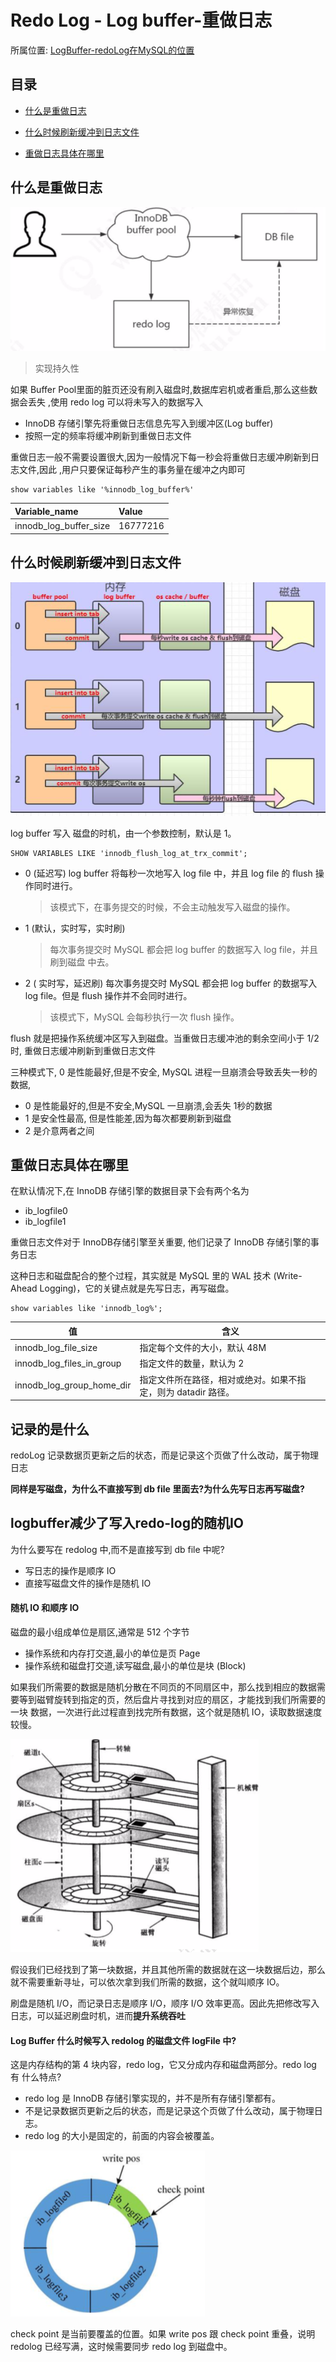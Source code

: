 # Redo Log - Log buffer-重做日志

所属位置:   [LogBuffer-redoLog在MySQL的位置](12-Redolog-LogBuffer.md#BufferPool的组成) 

## 目录

- [什么是重做日志](#什么是重做日志)
- [什么时候刷新缓冲到日志文件](#什么时候刷新缓冲到日志文件)

- [重做日志具体在哪里](#重做日志具体在哪里)

## 什么是重做日志

![image-20200313211659949](../../../assets/image-20200313211659949-7629590.png)

> 实现持久性

如果 Buffer Pool里面的脏页还没有刷入磁盘时,数据库宕机或者重启,那么这些数据会丢失 ,使用 redo log 可以将未写入的数据写入

- InnoDB 存储引擎先将重做日志信息先写入到缓冲区(Log buffer)
- 按照一定的频率将缓冲刷新到重做日志文件

重做日志一般不需要设置很大,因为一般情况下每一秒会将重做日志缓冲刷新到日志文件,因此 ,用户只要保证每秒产生的事务量在缓冲之内即可

```
show variables like '%innodb_log_buffer%'
```

| Variable\_name            | Value    |
| :------------------------ | :------- |
| innodb\_log\_buffer\_size | 16777216 |

## 什么时候刷新缓冲到日志文件

![image-20200313211941999](../../../assets/image-20200313211941999-7629597.png)

log buffer 写入 磁盘的时机，由一个参数控制，默认是 1。

```
SHOW VARIABLES LIKE 'innodb_flush_log_at_trx_commit';
```

- 0 (延迟写)
  log buffer 将每秒一次地写入 log file 中，并且 log file 的 flush 操作同时进行。 

  > 该模式下，在事务提交的时候，不会主动触发写入磁盘的操作。

- 1 (默认，实时写，实时刷)

  > 每次事务提交时 MySQL 都会把 log buffer 的数据写入 log file，并且刷到磁盘 中去。

- 2 ( 实时写，延迟刷)
  每次事务提交时 MySQL 都会把 log buffer 的数据写入 log file。但是 flush 操作并不会同时进行。

  > 该模式下，MySQL 会每秒执行一次 flush 操作。

flush 就是把操作系统缓冲区写入到磁盘。当重做日志缓冲池的剩余空间小于 1/2 时, 重做日志缓冲刷新到重做日志文件

三种模式下, 0 是性能最好,但是不安全, MySQL 进程一旦崩溃会导致丢失一秒的数据,

- 0 是性能最好的,但是不安全,MySQL 一旦崩溃,会丢失 1秒的数据
- 1 是安全性最高, 但是性能差,因为每次都要刷新到磁盘
- 2 是介意两者之间         

## 重做日志具体在哪里

在默认情况下,在 InnoDB 存储引擎的数据目录下会有两个名为

- ib_logfile0
- ib_logfile1

重做日志文件对于 InnoDB存储引擎至关重要, 他们记录了 InnoDB 存储引擎的事务日志

这种日志和磁盘配合的整个过程，其实就是 MySQL 里的 WAL 技术 (Write-Ahead Logging)，它的关键点就是先写日志，再写磁盘。

```
show variables like 'innodb_log%';
```

| 值                        | 含义                                                         |
| ------------------------- | ------------------------------------------------------------ |
| innodb_log_file_size      | 指定每个文件的大小，默认 48M                                 |
| innodb_log_files_in_group | 指定文件的数量，默认为 2                                     |
| innodb_log_group_home_dir | 指定文件所在路径，相对或绝对。如果不指定，则为 datadir 路径。 |

## 记录的是什么

redoLog 记录数据页更新之后的状态，而是记录这个页做了什么改动，属于物理日志

**同样是写磁盘，为什么不直接写到 db file 里面去?为什么先写日志再写磁盘?**

## logbuffer减少了写入redo-log的随机IO

为什么要写在 redolog 中,而不是直接写到 db file 中呢?

- 写日志的操作是顺序 IO
- 直接写磁盘文件的操作是随机 IO

#### 随机 IO 和顺序 IO

磁盘的最小组成单位是扇区,通常是 512 个字节

- 操作系统和内存打交道,最小的单位是页 Page
- 操作系统和磁盘打交道,读写磁盘,最小的单位是块 (Block)

如果我们所需要的数据是随机分散在不同页的不同扇区中，那么找到相应的数据需 要等到磁臂旋转到指定的页，然后盘片寻找到对应的扇区，才能找到我们所需要的一块 数据，一次进行此过程直到找完所有数据，这个就是随机 IO，读取数据速度较慢。

![image-20200313211804108](../../../assets/image-20200313211804108-7629593.png)

假设我们已经找到了第一块数据，并且其他所需的数据就在这一块数据后边，那么就不需要重新寻址，可以依次拿到我们所需的数据，这个就叫顺序 IO。

刷盘是随机 I/O，而记录日志是顺序 I/O，顺序 I/O 效率更高。因此先把修改写入日志，可以延迟刷盘时机，进而**提升系统吞吐**

#### Log Buffer 什么时候写入 redolog 的磁盘文件 logFile 中?

这是内存结构的第 4 块内容，redo log，它又分成内存和磁盘两部分。redo log 有 什么特点?

- redo log 是 InnoDB 存储引擎实现的，并不是所有存储引擎都有。
- 不是记录数据页更新之后的状态，而是记录这个页做了什么改动，属于物理日志。
- redo log 的大小是固定的，前面的内容会被覆盖。

![image-20200820103156906](../../../assets/image-20200820103156906.png)

check point 是当前要覆盖的位置。如果 write pos 跟 check point 重叠，说明 redolog 已经写满，这时候需要同步 redo log 到磁盘中。

